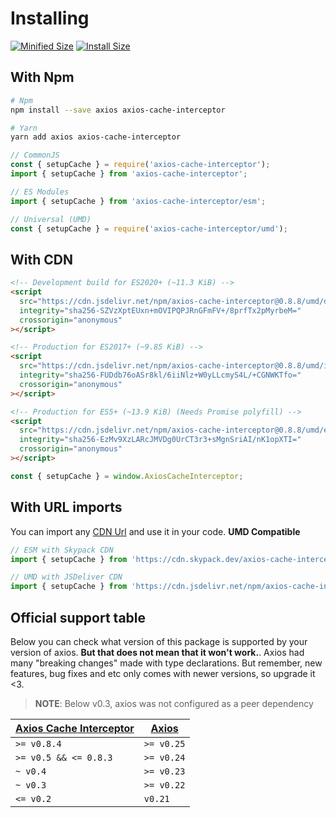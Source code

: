 # Installing

<a href="https://bundlephobia.com/package/axios-cache-interceptor@latest"
    ><img
      src="https://img.shields.io/bundlephobia/minzip/axios-cache-interceptor/latest?style=flat"
      target="_blank"
      alt="Minified Size"
  /></a> <a href="https://packagephobia.com/result?p=axios-cache-interceptor@latest"
    ><img
      src="https://packagephobia.com/badge?p=axios-cache-interceptor@latest"
      target="_blank"
      alt="Install Size"
  /></a>

## With Npm

```sh
# Npm
npm install --save axios axios-cache-interceptor

# Yarn
yarn add axios axios-cache-interceptor
```

```js
// CommonJS
const { setupCache } = require('axios-cache-interceptor');
import { setupCache } from 'axios-cache-interceptor';

// ES Modules
import { setupCache } from 'axios-cache-interceptor/esm';

// Universal (UMD)
const { setupCache } = require('axios-cache-interceptor/umd');
```

## With CDN

```html
<!-- Development build for ES2020+ (~11.3 KiB) -->
<script
  src="https://cdn.jsdelivr.net/npm/axios-cache-interceptor@0.8.8/umd/dev.js"
  integrity="sha256-SZVzXptEUxn+mOVIPQPJRnGFmFV+/8prfTx2pMyrbeM="
  crossorigin="anonymous"
></script>

<!-- Production for ES2017+ (~9.85 KiB) -->
<script
  src="https://cdn.jsdelivr.net/npm/axios-cache-interceptor@0.8.8/umd/index.js"
  integrity="sha256-FUDdb76oASr8kl/6iiNlz+W0yLLcmyS4L/+CGNWKTfo="
  crossorigin="anonymous"
></script>

<!-- Production for ES5+ (~13.9 KiB) (Needs Promise polyfill) -->
<script
  src="https://cdn.jsdelivr.net/npm/axios-cache-interceptor@0.8.8/umd/es5.js"
  integrity="sha256-EzMv9XzLARcJMVDg0UrCT3r3+sMgnSriAI/nK1opXTI="
  crossorigin="anonymous"
></script>
```

```js
const { setupCache } = window.AxiosCacheInterceptor;
```

## With URL imports

You can import any [CDN Url](#with-cdns) and use it in your code. **UMD Compatible**

```js
// ESM with Skypack CDN
import { setupCache } from 'https://cdn.skypack.dev/axios-cache-interceptor@0.8.8';

// UMD with JSDeliver CDN
import { setupCache } from 'https://cdn.jsdelivr.net/npm/axios-cache-interceptor@0.8.8/umd/index.js';
```

## Official support table

Below you can check what version of this package is supported by your version of axios.
**But that does not mean that it won't work.**. Axios had many "breaking changes" made
with type declarations. But remember, new features, bug fixes and etc only comes with
newer versions, so upgrade it <3.

> **NOTE**: Below v0.3, axios was not configured as a peer dependency

| [Axios Cache Interceptor](https://github.com/arthurfiorette/axios-cache-interceptor/releases) | [Axios](https://github.com/axios/axios/releases) |
| --------------------------------------------------------------------------------------------- | ------------------------------------------------ |
| `>= v0.8.4`                                                                                   | `>= v0.25`                                       |
| `>= v0.5 && <= 0.8.3`                                                                         | `>= v0.24`                                       |
| `~ v0.4`                                                                                      | `>= v0.23`                                       |
| `~ v0.3`                                                                                      | `>= v0.22`                                       |
| `<= v0.2`                                                                                     | `v0.21`                                          |
